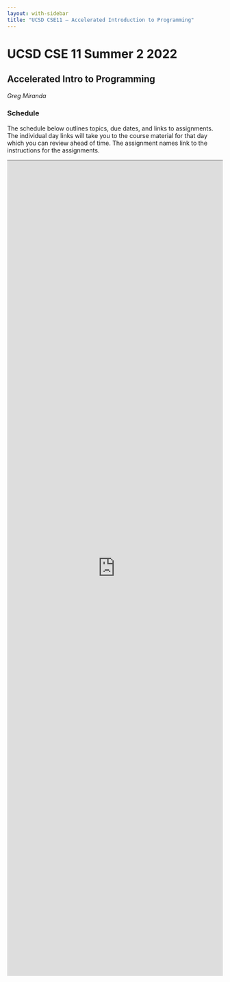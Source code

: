 ```yaml
---
layout: with-sidebar
title: "UCSD CSE11 – Accelerated Introduction to Programming"
---
```


# UCSD CSE 11 Summer 2 2022
## Accelerated Intro to Programming

_Greg Miranda_

<a id="b:disc"></a>
<h3>Schedule</h3>

The schedule below outlines topics, due dates, and links to assignments. The
individual day links will take you to the course material for that day which you
can review ahead of time. The assignment names link to the instructions for the
assignments.

<iframe style="border: none; border-top: 1px solid grey; border-spacing: 2px" src="https://docs.google.com/spreadsheets/d/e/2PACX-1vRmDRXw-bIIDMOEB8-r0OdJJKkHnuKLXNHf41HWXmPqSt736yjfExH7X-5baPVMhHYOvHzFmexf-50c/pubhtml?widget=true&amp;headers=false" width="100%" height="1900px"></iframe>
